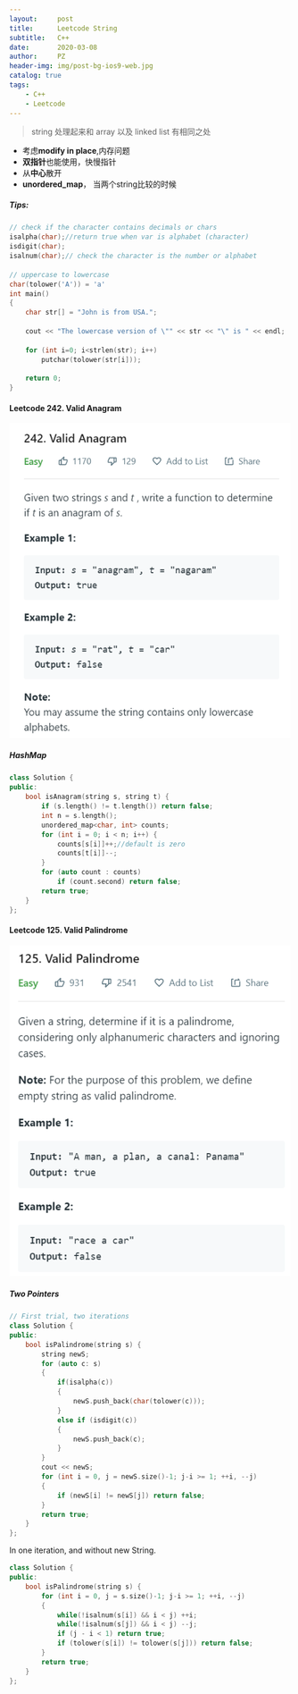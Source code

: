 ```yaml
---
layout:     post
title:      Leetcode String
subtitle:   C++
date:       2020-03-08
author:     PZ
header-img: img/post-bg-ios9-web.jpg
catalog: true
tags:
    - C++
    - Leetcode
---
```


> string 处理起来和 array 以及 linked list 有相同之处

- 考虑**modify in place**,内存问题
- **双指针**也能使用，快慢指针
- 从**中心**散开
- **unordered_map**， 当两个string比较的时候

##### Tips:

```c++
// check if the character contains decimals or chars
isalpha(char);//return true when var is alphabet (character) 
isdigit(char);
isalnum(char);// check the character is the number or alphabet

// uppercase to lowercase
char(tolower('A')) = 'a'
int main()
{
    char str[] = "John is from USA.";

    cout << "The lowercase version of \"" << str << "\" is " << endl;

    for (int i=0; i<strlen(str); i++)
        putchar(tolower(str[i]));
    
    return 0;
}
```

#### Leetcode 242. Valid Anagram

![img](https://raw.githubusercontent.com/pzheng16/pzheng16.github.io/master/img/string/1.png)

##### HashMap

```c++
class Solution {
public:
    bool isAnagram(string s, string t) {
        if (s.length() != t.length()) return false;
        int n = s.length();
        unordered_map<char, int> counts;
        for (int i = 0; i < n; i++) {
            counts[s[i]]++;//default is zero 
            counts[t[i]]--;
        }
        for (auto count : counts)
            if (count.second) return false;
        return true;
    }
};
```

#### Leetcode 125. Valid Palindrome

![img](https://raw.githubusercontent.com/pzheng16/pzheng16.github.io/master/img/string/2.png)

##### Two Pointers

```c++
// First trial, two iterations
class Solution {
public:
    bool isPalindrome(string s) {
        string newS;
        for (auto c: s)
        {
            if(isalpha(c))
            {
                newS.push_back(char(tolower(c)));
            }
            else if (isdigit(c))
            {
                newS.push_back(c);
            }
        }
        cout << newS;
        for (int i = 0, j = newS.size()-1; j-i >= 1; ++i, --j)
        {
            if (newS[i] != newS[j]) return false;
        }
        return true;
    }
};
```

In one iteration, and without new String.

```c++
class Solution {
public:
    bool isPalindrome(string s) {
        for (int i = 0, j = s.size()-1; j-i >= 1; ++i, --j)
        {
            while(!isalnum(s[i]) && i < j) ++i;
            while(!isalnum(s[j]) && i < j) --j;
            if (j - i < 1) return true;
            if (tolower(s[i]) != tolower(s[j])) return false;
        }
        return true;
    }
};
```